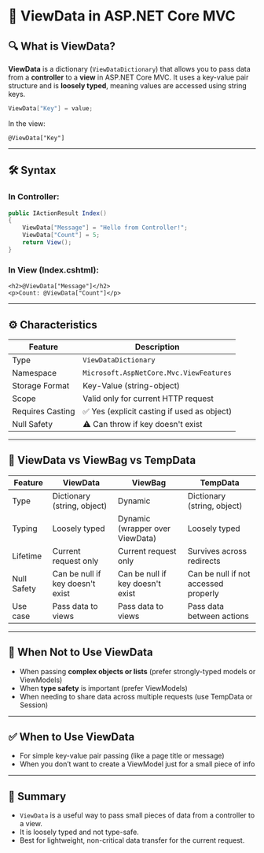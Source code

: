 
# 📄 ViewData in ASP.NET Core MVC

## 🔍 What is ViewData?

**ViewData** is a dictionary (`ViewDataDictionary`) that allows you to pass data from a **controller** to a **view** in ASP.NET Core MVC. It uses a key-value pair structure and is **loosely typed**, meaning values are accessed using string keys.

```csharp
ViewData["Key"] = value;
```

In the view:
```razor
@ViewData["Key"]
```

---

## 🛠️ Syntax

### In Controller:
```csharp
public IActionResult Index()
{
    ViewData["Message"] = "Hello from Controller!";
    ViewData["Count"] = 5;
    return View();
}
```

### In View (Index.cshtml):
```razor
<h2>@ViewData["Message"]</h2>
<p>Count: @ViewData["Count"]</p>
```

---

## ⚙️ Characteristics

| Feature              | Description |
|----------------------|-------------|
| Type                 | `ViewDataDictionary` |
| Namespace            | `Microsoft.AspNetCore.Mvc.ViewFeatures` |
| Storage Format       | Key-Value (string-object) |
| Scope                | Valid only for current HTTP request |
| Requires Casting     | ✅ Yes (explicit casting if used as object) |
| Null Safety          | ⚠️ Can throw if key doesn't exist |

---

## 🔁 ViewData vs ViewBag vs TempData

| Feature     | ViewData                         | ViewBag                        | TempData                          |
|-------------|----------------------------------|--------------------------------|-----------------------------------|
| Type        | Dictionary (string, object)      | Dynamic                        | Dictionary (string, object)       |
| Typing      | Loosely typed                    | Dynamic (wrapper over ViewData)| Loosely typed                     |
| Lifetime    | Current request only             | Current request only           | Survives across redirects         |
| Null Safety | Can be null if key doesn't exist | Can be null if key doesn't exist | Can be null if not accessed properly |
| Use case    | Pass data to views               | Pass data to views             | Pass data between actions         |

---

## 🚫 When Not to Use ViewData

- When passing **complex objects or lists** (prefer strongly-typed models or ViewModels)
- When **type safety** is important (prefer ViewModels)
- When needing to share data across multiple requests (use TempData or Session)

---

## ✅ When to Use ViewData

- For simple key-value pair passing (like a page title or message)
- When you don’t want to create a ViewModel just for a small piece of info

---

## 📝 Summary

- `ViewData` is a useful way to pass small pieces of data from a controller to a view.
- It is loosely typed and not type-safe.
- Best for lightweight, non-critical data transfer for the current request.
